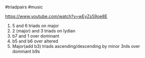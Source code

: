 #triadpairs #music

https://www.youtube.com/watch?v=wEyZs59oe8E

1. 5 and 6 triads on major
2. 2 (major) and 3 triads on lydian
3. b7 and 1 over dominant
4. b5 and b6 over altered 
5. Major(add b3) triads ascending/descending by minor 3rds over dominant b9s
